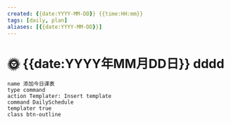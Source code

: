 ```yaml
---
created: {{date:YYYY-MM-DD}} {{time:HH:mm}}
tags: [daily, plan]
aliases: [{{date:YYYY-MM-DD}}]
---
```


# 🌞 {{date:YYYY年MM月DD日}} dddd

```button
name 添加今日课表
type command
action Templater: Insert template
command DailySchedule
templater true
class btn-outline